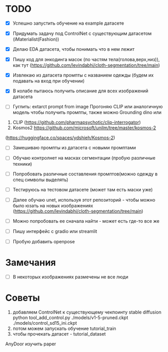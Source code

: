 # TODO

-[x] Успешно запустить обучение на example датасете 

-[x] Придумать задачу под ControlNet с существующим датасетом (iMaterialist(Fashion))

-[x] Делаю EDA датасета, чтобы понимать что в нем лежит

-[x] Пишу код для энкодинга масок (по частям тела(голова,верх,низ)), как тут (https://github.com/levindabhi/cloth-segmentation/tree/main)

-[x] Извлекаю из датасета промпты с названием одежды (будем их подавать на вход при обучении)

-[x] В колабе пытаюсь получить описание для всех изображений датасета

-[ ] Гуглить: extarct prompt from image
Прогоняю CLIP или аналогичную модель чтобы получить промпты, также можно Grounding dino или
1) CLIP (https://github.com/pharmapsychotic/clip-interrogator)
2) Kosmos2 https://github.com/microsoft/unilm/tree/master/kosmos-2

 (https://huggingface.co/spaces/ydshieh/Kosmos-2)

-[ ] Замешиваю промпты из датасета с новыми промптами

-[ ] Обучаю контролнет на масках сегментации (пробую различные техники)

- [ ] Попробовать различные составления промптов(можно одежду в спец символы выделять)

- [ ] Тестируюсь на тестовом датасете (может там есть маски уже)

-[ ] Далее обучаю unet, используя этот репозиторий - чтобы можно было юзать на новых изображениях (https://github.com/levindabhi/cloth-segmentation/tree/main)
-[ ] Можно попробовать ее сначала найти - может есть где-то все же 

-[ ] Пишу интерфейс с gradio или streamlit

-[ ] Пробую добавить openpose


# Замечания

-[ ] В некоторых изображениях размечены не все люди


# Советы

1) добавляем ControlNet к существующему чекпоинту stable diffusion
python tool_add_control.py ./models/v1-5-pruned.ckpt ./models/control_sd15_ini.ckpt
2) потом можем запускать обучение tutorial_train
3) чтобы прочекать датасет - tutorial_dataset


AnyDoor изучить paper